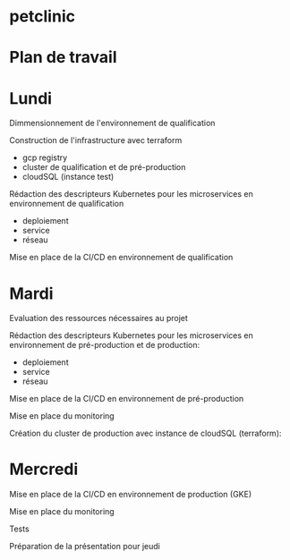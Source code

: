# petclinic

# Plan de travail

# Lundi 
Dimmensionnement de l'environnement de qualification

Construction de l'infrastructure avec terraform
   - gcp registry 
   - cluster de qualification et de pré-production 
   - cloudSQL (instance test)

Rédaction des descripteurs Kubernetes pour les microservices en environnement de qualification
   - deploiement
   - service
   - réseau 
 
Mise en place de la CI/CD en environnement de qualification 


# Mardi

Evaluation des ressources nécessaires au projet

Rédaction des descripteurs Kubernetes pour les microservices en environnement de pré-production et de production:
   - deploiement
   - service
   - réseau 

Mise en place de la CI/CD en environnement de pré-production

Mise en place du monitoring 

Création du cluster de production avec instance de cloudSQL (terraform):


# Mercredi

Mise en place de la CI/CD en environnement de production (GKE)

Mise en place du monitoring

Tests

Préparation de la présentation pour jeudi


